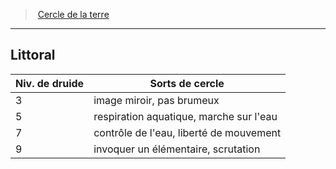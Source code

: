 ﻿---
!GenericItem
Id: druid_earth_hd.md#littoral
ParentLink: druid_earth_hd.md#cercle-de-la-terre
Name: Littoral
ParentName: Cercle de la terre
NameLevel: 2
Attributes:
  Name: Littoral
  Markdown: >+
    ## <!--Name-->Littoral<!--/Name-->


    |Niv. de druide|Sorts de cercle|

    |---|---|

    |3|image miroir, pas brumeux|

    |5|respiration aquatique, marche sur l'eau|

    |7|contrôle de l'eau, liberté de mouvement|

    |9|invoquer un élémentaire, scrutation|

AttributesDictionary: >+
  Name: Littoral

  Markdown: >+

    ## <!--Name-->Littoral<!--/Name-->





    |Niv. de druide|Sorts de cercle|



    |---|---|



    |3|image miroir, pas brumeux|



    |5|respiration aquatique, marche sur l'eau|



    |7|contrôle de l'eau, liberté de mouvement|



    |9|invoquer un élémentaire, scrutation|



---
> [Cercle de la terre](hd_druid_earth.md)

---

## Littoral

|Niv. de druide|Sorts de cercle|
|---|---|
|3|image miroir, pas brumeux|
|5|respiration aquatique, marche sur l'eau|
|7|contrôle de l'eau, liberté de mouvement|
|9|invoquer un élémentaire, scrutation|

